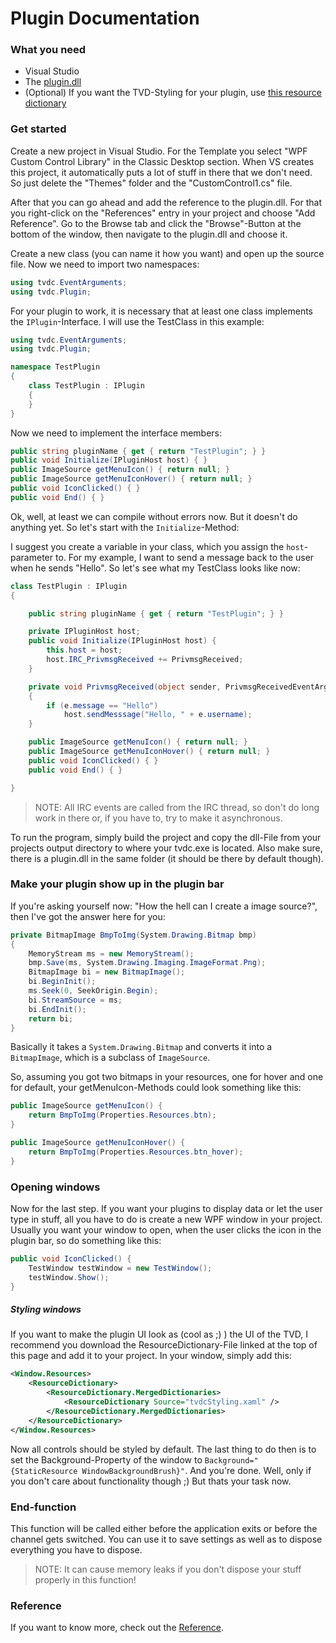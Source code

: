 # Plugin Documentation

### What you need
* Visual Studio
* The [plugin.dll](plugin.dll)
* (Optional) If you want the TVD-Styling for your plugin, use [this resource dictionary](tvdcStyling.xaml)

### Get started
Create a new project in Visual Studio. For the Template you select "WPF Custom Control Library" in the Classic Desktop section. When VS creates this project, it automatically puts a lot of stuff in there that we don't need. So just delete the "Themes" folder and the "CustomControl1.cs" file.

After that you can go ahead and add the reference to the plugin.dll. For that you right-click on the "References" entry in your project and choose "Add Reference". Go to the Browse tab and click the "Browse"-Button at the bottom of the window, then navigate to the plugin.dll and choose it.

Create a new class (you can name it how you want) and open up the source file. Now we need to import two namespaces:

```C#
using tvdc.EventArguments;
using tvdc.Plugin;
```

For your plugin to work, it is necessary that at least one class implements the `IPlugin`-Interface. I will use the TestClass in this example:

```C#
using tvdc.EventArguments;
using tvdc.Plugin;

namespace TestPlugin
{
    class TestPlugin : IPlugin
    {
    }
}
```

Now we need to implement the interface members:
```C#
public string pluginName { get { return "TestPlugin"; } }
public void Initialize(IPluginHost host) { }
public ImageSource getMenuIcon() { return null; }
public ImageSource getMenuIconHover() { return null; }
public void IconClicked() { }
public void End() { }
```

Ok, well, at least we can compile without errors now. But it doesn't do anything yet. So let's start with the `Initialize`-Method:

I suggest you create a variable in your class, which you assign the `host`-parameter to.
For my example, I want to send a message back to the user when he sends "Hello". So let's see what my TestClass looks like now:

```C#
class TestPlugin : IPlugin
{

    public string pluginName { get { return "TestPlugin"; } }

    private IPluginHost host;
    public void Initialize(IPluginHost host) {
        this.host = host;
        host.IRC_PrivmsgReceived += PrivmsgReceived;
    }

    private void PrivmsgReceived(object sender, PrivmsgReceivedEventArgs e)
    {
        if (e.message == "Hello")
            host.sendMesssage("Hello, " + e.username);
    }

    public ImageSource getMenuIcon() { return null; }
    public ImageSource getMenuIconHover() { return null; }
    public void IconClicked() { }
    public void End() { }

}
```

> NOTE: All IRC events are called from the IRC thread, so don't do long work in there or, if you have to, try to make it asynchronous.

To run the program, simply build the project and copy the dll-File from your projects output directory to where your tvdc.exe is located. Also make sure, there is a plugin.dll in the same folder (it should be there by default though).


### Make your plugin show up in the plugin bar
If you're asking yourself now: "How the hell can I create a image source?", then I've got the answer here for you:
```C#
private BitmapImage BmpToImg(System.Drawing.Bitmap bmp)
{
    MemoryStream ms = new MemoryStream();
    bmp.Save(ms, System.Drawing.Imaging.ImageFormat.Png);
    BitmapImage bi = new BitmapImage();
    bi.BeginInit();
    ms.Seek(0, SeekOrigin.Begin);
    bi.StreamSource = ms;
    bi.EndInit();
    return bi;
}
```

Basically it takes a `System.Drawing.Bitmap` and converts it into a `BitmapImage`, which is a subclass of `ImageSource`.

So, assuming you got two bitmaps in your resources, one for hover and one for default, your getMenuIcon-Methods could look something like this:
```C#
public ImageSource getMenuIcon() {
    return BmpToImg(Properties.Resources.btn);
}

public ImageSource getMenuIconHover() {
    return BmpToImg(Properties.Resources.btn_hover);
}
```


### Opening windows
Now for the last step. If you want your plugins to display data or let the user type in stuff, all you have to do is create a new WPF window in your project. Usually you want your window to open, when the user clicks the icon in the plugin bar, so do something like this:

```C#
public void IconClicked() {
    TestWindow testWindow = new TestWindow();
    testWindow.Show();
}
```

##### Styling windows
If you want to make the plugin UI look as (cool as ;) ) the UI of the TVD, I recommend you download the ResourceDictionary-File linked at the top of this page and add it to your project.
In your window, simply add this:

```XML
<Window.Resources>
    <ResourceDictionary>
        <ResourceDictionary.MergedDictionaries>
            <ResourceDictionary Source="tvdcStyling.xaml" />
        </ResourceDictionary.MergedDictionaries>
    </ResourceDictionary>
</Window.Resources>
```

Now all controls should be styled by default. The last thing to do then is to set the Background-Property of the window to `Background="{StaticResource WindowBackgroundBrush}"`. And you're done. Well, only if you don't care about functionality though ;) But thats your task now.

### End-function
This function will be called either before the application exits or before the channel gets switched. You can use it to save settings as well as to dispose everything you have to dispose.

> NOTE: It can cause memory leaks if you don't dispose your stuff properly in this function!

### Reference
If you want to know more, check out the [Reference](Reference/readme.md).
